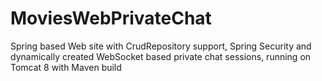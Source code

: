 # MoviesWebPrivateChat
Spring based Web site with CrudRepository support, Spring Security and dynamically created WebSocket based private chat sessions, running on Tomcat 8 with Maven build
